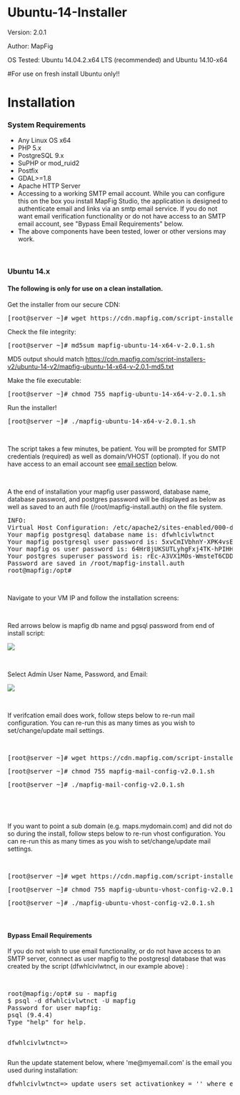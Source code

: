 # Ubuntu-14-Installer

Version: 2.0.1

Author: MapFig

OS Tested: Ubuntu 14.04.2.x64 LTS (recommended) and Ubuntu 14.10-x64


#For use on fresh install Ubuntu only!!


<h1>Installation</h1>
<h3>System Requirements </h3>
<ul>
<li>Any Linux OS x64 </li>
<li>PHP 5.x</li>
<li>PostgreSQL 9.x</li>
<li>SuPHP or mod_ruid2</li>
<li>Postfix</li>
<li>GDAL>=1.8</li>
<li>Apache HTTP Server</li>
<li>Accessing to a working SMTP email account.  While you can configure this on the box you install MapFig Studio, the application is designed to authenticate email and links via an smtp email service. If you do not want email verification functionality or do not have access to an SMTP email account, see "Bypass Email Requirements" below.</li>

<li>The above components have been tested, lower or other versions may work. </li>
</ul>


<p>&nbsp;</p>
<h3>Ubuntu 14.x </h3>
<h4>The following is only for use on a <strong>clean installation</strong>.  </h4>

<p class="style7 style4">Get the installer from our secure CDN: 
<pre>[root@server ~]# wget https://cdn.mapfig.com/script-installers-v2/ubuntu-14-v2/mapfig-ubuntu-14-x64-v-2.0.1.sh</pre> </p>
<p><span class="style7 style4">Check the file integrity</span>:
<pre>[root@server ~]# md5sum mapfig-ubuntu-14-x64-v-2.0.1.sh</pre>
<p><span class="style4">MD5 output should match <a href="https://cdn.mapfig.com/script-installers-v2/ubuntu-14-v2/mapfig-ubuntu-14-x64-v-2.0.1-md5.txt" target="_blank">https://cdn.mapfig.com/script-installers-v2/ubuntu-14-v2/mapfig-ubuntu-14-x64-v-2.0.1-md5.txt</a></span></p>

<p><span class="style7 style4">Make the file executable</span>:

<pre>[root@server ~]# chmod 755 mapfig-ubuntu-14-x64-v-2.0.1.sh</pre></p>
<p><span class="style7 style4">Run the installer! </span>
<pre>[root@server ~]# ./mapfig-ubuntu-14-x64-v-2.0.1.sh</pre></p>

<p>&nbsp;</p>
<p class="style2">The script takes a few minutes, be patient. You will be prompted for SMTP credentials (required) as well as domain/VHOST (optional). If you do not have access to an email account see <a href="#EMAILBYPASS-DO">email section</a> below. </p>
<p class="style1">&nbsp;</p>
<p class="style2">A the end of installation your mapfig user password, database name, database password, and postgres password will be displayed as below as well as saved to an auth file (/root/mapfig-install.auth) on the file system.</p>
<p class="style1"><pre>INFO:
Virtual Host Configuration: /etc/apache2/sites-enabled/000-default.conf
Your mapfig postgresql database name is: dfwhlcivlwtnct
Your mapfig postgresql user password is: 5xvCmIVbhnY-XPK4vsEAAKlk56yuZtO5
Your mapfig os user password is: 64Hr8jUKSUTLyhgFxj4TK-hPIHH2p-ZT
Your postgres superuser password is: rEc-A3VX1M0s-WmsteT6CDDaiKgmrOjL
Password are saved in /root/mapfig-install.auth
root@mapfig:/opt#</pre></p>
<p class="style1">&nbsp;</p>
<p class="style2">Navigate to your VM IP and follow the installation screens:</p>
<p class="style1">&nbsp;</p>
<p class="style2">Red arrows below is mapfig db name and pgsql password from end of install script: </p>
<p class="style1"><img src="http://mapfig.org/images/do/InstallScreen.jpg"></p></p>
<p class="style1">&nbsp;</p>
<p class="style2">Select Admin User Name, Password, and Email: </p>
<p class="style1"><img src="http://mapfig.org/images/do/install-screen-3.jpg"></p>
<p class="style1">&nbsp;</p>
<p class="style2"><span class="style5 style3">If verifcation email does work</span>, follow steps below to  re-run mail configuration. You can re-run this as many times as you wish to set/change/update mail settings.</p>
<p class="style1">&nbsp;</p>
<p>
<pre>[root@server ~]# wget https://cdn.mapfig.com/script-installers-v2/ubuntu-14-v2/mapfig-mail-config-v2.0.1.sh</pre> </p>
<p><pre>[root@server ~]# chmod 755 mapfig-mail-config-v2.0.1.sh</pre></p>
<p><pre>[root@server ~]# ./mapfig-mail-config-v2.0.1.sh</pre></p>
<p>&nbsp;</p>
<p>&nbsp;</p>
<p class="style2"><span class="style5"><span class="style3">If you want to point a sub domain</span> <span class="style3">(e.g. maps.mydomain.com) and did not do so during the install</span></span>, follow steps below to  re-run vhost configuration. You can re-run this as many times as you wish to set/change/update mail settings.</p>
<p class="style1">&nbsp;</p>
<p>
<pre>[root@server ~]# wget https://cdn.mapfig.com/script-installers-v2/ubuntu-14-v2/mapfig-ubuntu-vhost-config-v2.0.1.sh</pre>
</p>
<p><pre>[root@server ~]# chmod 755 mapfig-ubuntu-vhost-config-v2.0.1.sh</pre></p>
<pre>[root@server ~]# ./mapfig-ubuntu-vhost-config-v2.0.1.sh</pre>
<h4>&nbsp;</h4>
<h4>Bypass Email Requirements</a></h4>
<p class="style2"><span class="style3">If you do not wish to use email functionality, or do not have access to an SMTP server</span>, connect as user mapfig to the postgresql database that was created by the script (dfwhlcivlwtnct, in our example above) :</p>
<p class="style1">&nbsp;</p>
<p>
<pre>root@mapfig:/opt# su - mapfig
$ psql -d dfwhlcivlwtnct -U mapfig
Password for user mapfig:
psql (9.4.4)
Type "help" for help.

dfwhlcivlwtnct=></pre>
</p>
<p class="style2">Run the update statement below,  where 'me@myemail.com' is the email you used during installation:
</p>
<p>
<pre>dfwhlcivlwtnct=> update users set activationkey = '' where email = 'me@myemail.com';</pre>
</p>

